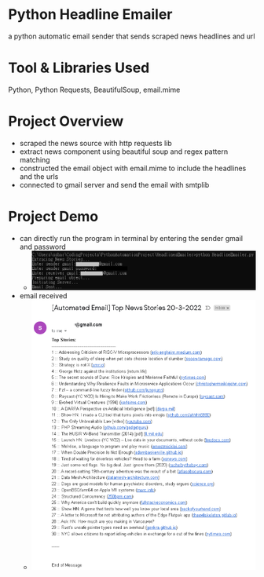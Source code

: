 # Python Headline Emailer
a python automatic email sender that sends scraped news headlines and url

# Tool & Libraries Used
Python, Python Requests, BeautifulSoup, email.mime

# Project Overview
- scraped the news source with http requests lib
- extract news component using beautiful soup and regex pattern matching
- constructed the email object with email.mime to include the headlines and the urls
- connected to gmail server and send the email with smtplib

# Project Demo
- can directly run the program in terminal by entering the sender gmail and password 
    - ![terminal](doc/demo-terminal.png)
- email received
    - ![email](doc/demo-email.png)

